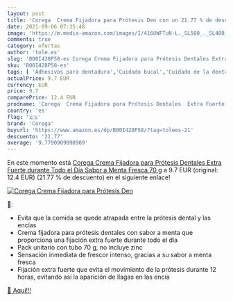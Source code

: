 ```yaml
---
layout: post
title: 'Corega  Crema Fijadora para Prótesis Den con un 21.77 % de descuento'
date: 2021-09-06 07:35:48
image: 'https://m.media-amazon.com/images/I/416UWFTuN-L._SL500_._SL400_.jpg'
comments: true
category: ofertas
author: 'tole.es'
slug: 'B00I428P58-es Corega Crema Fijadora para Prótesis Dentales Extra Fuerte...'
sku: 'B00I428P58-es'
tags: [ 'Adhesivos para dentadura','Cuidado bucal','Cuidado de la dentadura','Salud y cuidado personal','corega', ]
actualPrice: 9.7 EUR
currency: EUR
price: 9.7
comparePrice: 12.4 EUR
prodname: 'Corega  Crema Fijadora para Prótesis Dentales  Extra Fuerte durante Todo el Día  Sabor a Menta Fresca  70 g'
country: 'es'
flag: '🇪🇸'
brand: 'Corega'
buyurl: 'https://www.amazon.es/dp/B00I428P58/?tag=tolees-21'
descuento: '21.77'
average: '9.7790909090909'
---
```


En este momento está [Corega  Crema Fijadora para Prótesis Dentales  Extra Fuerte durante Todo el Día  Sabor a Menta Fresca  70 g](https://www.amazon.es/dp/B00I428P58/?tag=tolees-21) a 9.7 EUR (original: 12.4 EUR) (21.77 %  de descuento) en el siguiente enlace!

[![Corega  Crema Fijadora para Prótesis Den](https://m.media-amazon.com/images/I/416UWFTuN-L._SL500_._SL400_.jpg)](https://www.amazon.es/dp/B00I428P58/?tag=tolees-21)

🔎:

- Evita que la comida se quede atrapada entre la prótesis dental y las encías
- Crema fijadora para prótesis dentales con sabor a menta que proporciona una fijación extra fuerte durante todo el día
- Pack unitario con tubo 70 g, no incluye zinc
- Sensación inmediata de frescor intenso, gracias a su sabor a menta fresca
- Fijación extra fuerte que evita el movimiento de la prótesis durante 12 horas, evitando así la aparición de llagas en las encía

[🛒 Aquí!!!](https://www.amazon.es/dp/B00I428P58/?tag=tolees-21)
